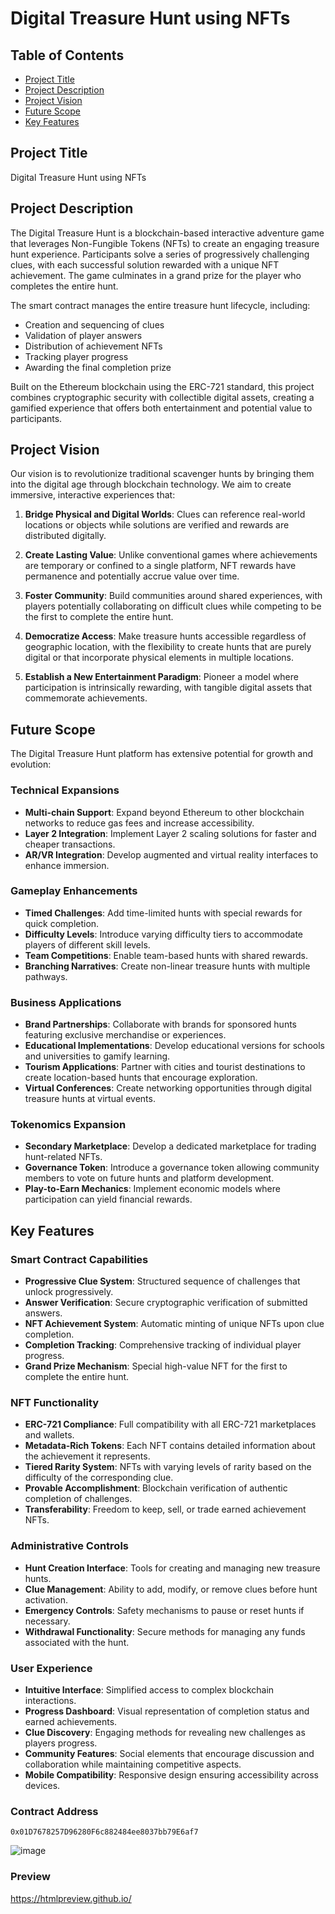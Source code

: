 # Digital Treasure Hunt using NFTs

## Table of Contents
- [Project Title](#project-title)
- [Project Description](#project-description)
- [Project Vision](#project-vision)
- [Future Scope](#future-scope)
- [Key Features](#key-features)

## Project Title

Digital Treasure Hunt using NFTs

## Project Description

The Digital Treasure Hunt is a blockchain-based interactive adventure game that leverages Non-Fungible Tokens (NFTs) to create an engaging treasure hunt experience. Participants solve a series of progressively challenging clues, with each successful solution rewarded with a unique NFT achievement. The game culminates in a grand prize for the player who completes the entire hunt.

The smart contract manages the entire treasure hunt lifecycle, including:
- Creation and sequencing of clues
- Validation of player answers
- Distribution of achievement NFTs
- Tracking player progress
- Awarding the final completion prize

Built on the Ethereum blockchain using the ERC-721 standard, this project combines cryptographic security with collectible digital assets, creating a gamified experience that offers both entertainment and potential value to participants.

## Project Vision

Our vision is to revolutionize traditional scavenger hunts by bringing them into the digital age through blockchain technology. We aim to create immersive, interactive experiences that:

1. **Bridge Physical and Digital Worlds**: Clues can reference real-world locations or objects while solutions are verified and rewards are distributed digitally.

2. **Create Lasting Value**: Unlike conventional games where achievements are temporary or confined to a single platform, NFT rewards have permanence and potentially accrue value over time.

3. **Foster Community**: Build communities around shared experiences, with players potentially collaborating on difficult clues while competing to be the first to complete the entire hunt.

4. **Democratize Access**: Make treasure hunts accessible regardless of geographic location, with the flexibility to create hunts that are purely digital or that incorporate physical elements in multiple locations.

5. **Establish a New Entertainment Paradigm**: Pioneer a model where participation is intrinsically rewarding, with tangible digital assets that commemorate achievements.

## Future Scope

The Digital Treasure Hunt platform has extensive potential for growth and evolution:

### Technical Expansions
- **Multi-chain Support**: Expand beyond Ethereum to other blockchain networks to reduce gas fees and increase accessibility.
- **Layer 2 Integration**: Implement Layer 2 scaling solutions for faster and cheaper transactions.
- **AR/VR Integration**: Develop augmented and virtual reality interfaces to enhance immersion.

### Gameplay Enhancements
- **Timed Challenges**: Add time-limited hunts with special rewards for quick completion.
- **Difficulty Levels**: Introduce varying difficulty tiers to accommodate players of different skill levels.
- **Team Competitions**: Enable team-based hunts with shared rewards.
- **Branching Narratives**: Create non-linear treasure hunts with multiple pathways.

### Business Applications
- **Brand Partnerships**: Collaborate with brands for sponsored hunts featuring exclusive merchandise or experiences.
- **Educational Implementations**: Develop educational versions for schools and universities to gamify learning.
- **Tourism Applications**: Partner with cities and tourist destinations to create location-based hunts that encourage exploration.
- **Virtual Conferences**: Create networking opportunities through digital treasure hunts at virtual events.

### Tokenomics Expansion
- **Secondary Marketplace**: Develop a dedicated marketplace for trading hunt-related NFTs.
- **Governance Token**: Introduce a governance token allowing community members to vote on future hunts and platform development.
- **Play-to-Earn Mechanics**: Implement economic models where participation can yield financial rewards.

## Key Features

### Smart Contract Capabilities
- **Progressive Clue System**: Structured sequence of challenges that unlock progressively.
- **Answer Verification**: Secure cryptographic verification of submitted answers.
- **NFT Achievement System**: Automatic minting of unique NFTs upon clue completion.
- **Completion Tracking**: Comprehensive tracking of individual player progress.
- **Grand Prize Mechanism**: Special high-value NFT for the first to complete the entire hunt.

### NFT Functionality
- **ERC-721 Compliance**: Full compatibility with all ERC-721 marketplaces and wallets.
- **Metadata-Rich Tokens**: Each NFT contains detailed information about the achievement it represents.
- **Tiered Rarity System**: NFTs with varying levels of rarity based on the difficulty of the corresponding clue.
- **Provable Accomplishment**: Blockchain verification of authentic completion of challenges.
- **Transferability**: Freedom to keep, sell, or trade earned achievement NFTs.

### Administrative Controls
- **Hunt Creation Interface**: Tools for creating and managing new treasure hunts.
- **Clue Management**: Ability to add, modify, or remove clues before hunt activation.
- **Emergency Controls**: Safety mechanisms to pause or reset hunts if necessary.
- **Withdrawal Functionality**: Secure methods for managing any funds associated with the hunt.

### User Experience
- **Intuitive Interface**: Simplified access to complex blockchain interactions.
- **Progress Dashboard**: Visual representation of completion status and earned achievements.
- **Clue Discovery**: Engaging methods for revealing new challenges as players progress.
- **Community Features**: Social elements that encourage discussion and collaboration while maintaining competitive aspects.
- **Mobile Compatibility**: Responsive design ensuring accessibility across devices.

### Contract Address
`0x01D7678257D96280F6c882484ee8037bb79E6af7`

![image](https://github.com/user-attachments/assets/f1a9120f-99b7-4a7c-9a01-3c00734f34dc)

### Preview

https://htmlpreview.github.io/

